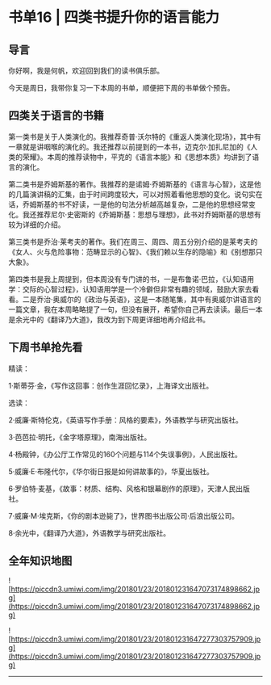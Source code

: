 # 书单16 | 四类书提升你的语言能力

## 导言

你好啊，我是何帆，欢迎回到我们的读书俱乐部。

今天是周日，我带你复习一下本周的书单，顺便把下周的书单做个预告。

## 四类关于语言的书籍

第一类书是关于人类演化的。我推荐奇普·沃尔特的《重返人类演化现场》，其中有一章就是讲咽喉的演化的。我还推荐以前提到的一本书，迈克尔·加扎尼加的《人类的荣耀》。本周的推荐读物中，平克的《语言本能》和《思想本质》均讲到了语言的演化。

第二类书是乔姆斯基的著作。我推荐的是诺姆·乔姆斯基的《语言与心智》，这是他的几篇演讲稿的汇集，由于时间跨度较大，可以对照着看他思想的变化。说句实在话，乔姆斯基的书不好读，一是他的句法分析越高越复杂，二是他的思想经常变化。我还推荐尼尔·史密斯的《乔姆斯基：思想与理想》，此书对乔姆斯基的思想有较为详细的介绍。

第三类书是乔治·莱考夫的著作。我们在周三、周四、周五分别介绍的是莱考夫的《女人、火与危险事物：范畴显示的心智》、《我们赖以生存的隐喻》和《别想那只大象》。

第四类书是我上周提到，但本周没有专门讲的书，一是布鲁诺·巴拉，《认知语用学：交际的心智过程》，认知语用学是一个冷僻但非常有趣的领域，鼓励大家去看看。二是乔治·奥威尔的《政治与英语》，这是一本随笔集，其中有奥威尔讲语言的一篇文章，我在本周略略提了一句，但没有展开，希望你自己再去读读。最后一本是余光中的《翻译乃大道》，我改为到下周更详细地再介绍此书。

## 下周书单抢先看

精读：

1·斯蒂芬·金，《写作这回事：创作生涯回忆录》，上海译文出版社。

选读：

2·威廉·斯特伦克，《英语写作手册：风格的要素》，外语教学与研究出版社。

3·芭芭拉·明托，《金字塔原理》，南海出版社。

4·杨殿钟，《办公厅工作常见的160个问题与114个失误事例》，人民出版社。

5·威廉·E·布隆代尔，《华尔街日报是如何讲故事的》，华夏出版社。

6·罗伯特·麦基，《故事：材质、结构、风格和银幕剧作的原理》，天津人民出版社。

7·威廉·M·埃克斯，《你的剧本逊毙了》，世界图书出版公司·后浪出版公司。

8·余光中，《翻译乃大道》，外语教学与研究出版社。

## 全年知识地图

![https://piccdn3.umiwi.com/img/201801/23/201801231647073174898662.jpg](https://piccdn3.umiwi.com/img/201801/23/201801231647073174898662.jpg)

![https://piccdn3.umiwi.com/img/201801/23/201801231647277303757909.jpg](https://piccdn3.umiwi.com/img/201801/23/201801231647277303757909.jpg)

---
